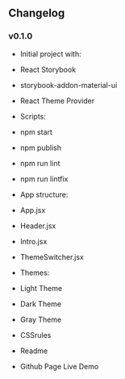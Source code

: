 ## Changelog

### v0.1.0

* Initial project with:

- React Storybook

- storybook-addon-material-ui

- React Theme Provider


* Scripts:

- npm start

- npm publish

- npm run lint

- npm run lintfix


* App structure:

- App.jsx

- Header.jsx

- Intro.jsx

- ThemeSwitcher.jsx

* Themes:

- Light Theme

- Dark Theme

- Gray Theme

- CSSrules

* Readme

* Github Page Live Demo


